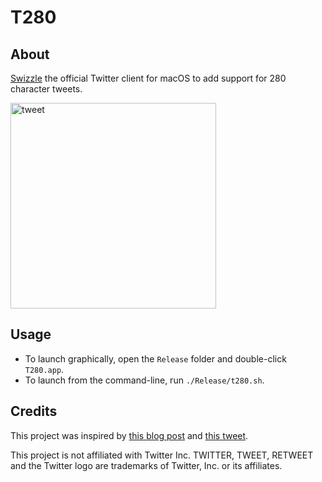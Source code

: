 # T280

## About

[Swizzle](http://nshipster.com/method-swizzling/) the official Twitter client for macOS to add support for 280 character tweets.

<img width="329" alt="tweet" src="https://user-images.githubusercontent.com/3104489/33468425-0dfb8118-d611-11e7-924d-27514eab13e3.png">

## Usage

* To launch graphically, open the `Release` folder and double-click `T280.app`.
* To launch from the command-line, run `./Release/t280.sh`.

## Credits

This project was inspired by [this blog post](https://blog.timac.org/2012/1218-simple-code-injection-using-dyld_insert_libraries/) and [this tweet](https://twitter.com/kracksundkatzen/status/930215665239248896).

This project is not affiliated with Twitter Inc. TWITTER, TWEET, RETWEET and the Twitter logo are trademarks of Twitter, Inc. or its affiliates.
